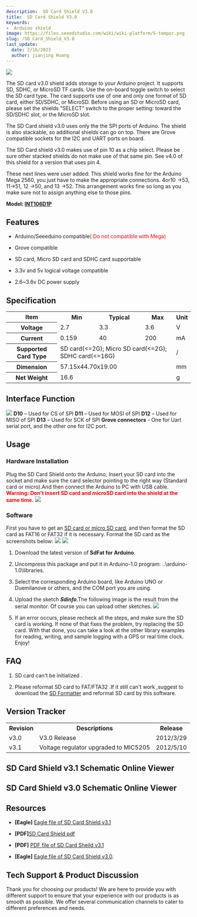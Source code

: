 ```yaml
---
description:  SD Card Shield V3.0
title:  SD Card Shield V3.0
keywords:
-  Arduino shield
image: https://files.seeedstudio.com/wiki/wiki-platform/S-tempor.png
slug: /SD_Card_Shield_V3.0
last_update:
  date: 2/16/2023
  author: jianjing Huang
---
```


<!-- ---
name: SD Card Shield V3.0
category: Discontinued
bzurl:
oldwikiname: SD_Card_Shield_V3.0
prodimagename:
surveyurl: https://www.research.net/r/SD_Card_Shield_V3-0
sku:   
--- -->
 ![](https://files.seeedstudio.com/wiki/SD_Card_Shield_V3.0/img/SD_card_shield.jpg)

The SD card v3.0 shield adds storage to your Arduino project. It supports SD, SDHC, or MicroSD TF cards. Use the on-board toggle switch to select the SD card type. The card supports use of one and only one format of SD card, either SD/SDHC, or MicroSD. Before using an SD or MicroSD card, please set the shields "SELECT" switch to the proper setting: toward the SD/SDHC slot, or the MicroSD slot.

The SD Card shield v3.0 uses only the the SPI ports of Arduino. The shield is also stackable, so additional shields can go on top. There are Grove compatible sockets for the I2C and UART ports on board.

The SD Card shield v3.0 makes use of pin 10 as a chip select. Please be sure other stacked shields do not make use of that same pin. See v4.0 of this shield for a version that uses pin 4.

These next lines were user added: This shield works fine for the Arduino Mega 2560, you just have to make the appropriate connections. 4or10 -&gt;53, 11-&gt;51, 12 -&gt;50, and 13 -&gt;52. This arrangement works fine so long as you make sure not to assign anything else to those pins.

**Model: [INT106D1P](https://www.seeedstudio.com/depot/sd-card-shield-p-492.html?cPath=109)**

## Features  

* Arduino/Seeeduino compatible<font color="red">( Do not compatible with Mega)</font>

* Grove compatible
* SD card, Micro SD card and SDHC card supportable
* 3.3v and 5v logical voltage compatible
* 2.6~3.6v DC power supply

## Specification  

<table  cellspacing="0" width="100%">
<tr>
<th scope="col"> Item
</th>
<th scope="col"> Min
</th>
<th scope="col"> Typical
</th>
<th scope="col"> Max
</th>
<th scope="col"> Unit
</th></tr>
<tr>
<th scope="row"> Voltage
</th>
<td> 2.7
</td>
<td> 3.3
</td>
<td> 3.6
</td>
<td> V
</td></tr>
<tr>
<th scope="row"> Current
</th>
<td> 0.159
</td>
<td> 40
</td>
<td> 200
</td>
<td> mA
</td></tr>
<tr>
<th scope="row"> Supported Card Type
</th>
<td colspan="3"> SD card(&lt;=2G); Micro SD card(&lt;=2G); SDHC card(&lt;=16G)
</td>
<td> /
</td></tr>
<tr>
<th scope="row"> Dimension
</th>
<td colspan="3"> 57.15x44.70x19.00
</td>
<td> mm
</td></tr>
<tr>
<th scope="row"> Net Weight
</th>
<td colspan="3"> 16.6
</td>
<td> g
</td></tr></table>

## Interface Function  

![](https://files.seeedstudio.com/wiki/SD_Card_Shield_V3.0/img/SD_Card_interface.png)
 **D10** – Used for CS of SPI
 **D11** – Used for MOSI of SPI
 **D12** – Used for MISO of SPI
 **D13** – Used for SCK of SPI
 **Grove connectors** - One for Uart serial port, and the other one for I2C port.

## Usage  

### Hardware Installation  

Plug the SD Card Shield onto the Arduino; Insert your SD card into the socket and make sure the card selector pointing to the right way (Standard card or micro).And then connect the Arduino to PC with USB cable.
 **<font color="red">Warning: Don't insert SD card and microSD card into the shield at the same time.</font>**
 ![](https://files.seeedstudio.com/wiki/SD_Card_Shield_V3.0/img/SD_shield_hardware.jpg)

### Software  

First you have to get an [SD card or micro SD card](https://www.seeedstudio.com/depot/sandisk-microsd%C3%82%E2%84%A2-card-2gb-p-546.html?cPath=178_182), and then format the SD card as FAT16 or FAT32 if it is necessary.
Format the SD card as the screenshots below:
 ![](https://files.seeedstudio.com/wiki/SD_Card_Shield_V3.0/img/Format.jpg) ![](https://files.seeedstudio.com/wiki/SD_Card_Shield_V3.0/img/Format2.jpg)

1. Download the latest version of **SdFat for Arduino**.

2. Uncompress this package and put it in Arduino-1.0 program: ..\arduino-1.0\libraries.

3. Select the corresponding Arduino board, like Arduino UNO or Duemilanove or others, and the COM port you are using.

4. Upload the sketch _**Sdinfo**_.The following image is the result from the serial monitor. Of course you can upload other sketches.
![](https://files.seeedstudio.com/wiki/SD_Card_Shield_V3.0/img/SD_card_software.jpg)
5. If an error occurs, please recheck all the steps, and make sure the SD card is working. If none of that fixes the problem, try replacing the SD card.
With that done, you can take a look at the other library examples for reading, writing, and sample logging with a GPS or real time clock. Enjoy!

## FAQ  

1. SD card can't be initialized .

2. Please reformat SD card to FAT/FTA32 .If it still can't work ,suggest to download the [SD Formatter](https://www.sdcard.org/downloads/formatter_3/) and reformat SD card by this software.

## Version Tracker  

<table  cellspacing="0" width="85%">
<tr>
<th scope="col"> Revision
</th>
<th scope="col"> Descriptions
</th>
<th scope="col"> Release
</th></tr>
<tr>
<td> v3.0
</td>
<td> V3.0 Release
</td>
<td> 2012/3/29
</td></tr>
<tr>
<td> v3.1
</td>
<td> Voltage regulator upgraded to MIC5205
</td>
<td> 2012/5/10
</td></tr></table>

## SD Card Shield v3.1 Schematic Online Viewer

<div className="altium-ecad-viewer" data-project-src="https://files.seeedstudio.com/wiki/SD_Card_Shield_V3.0/res/Eagle_file_for_SD_card_shiled.zip" style={{borderRadius: '0px 0px 4px 4px', height: 500, borderStyle: 'solid', borderWidth: 1, borderColor: 'rgb(241, 241, 241)', overflow: 'hidden', maxWidth: 1280, maxHeight: 700, boxSizing: 'border-box'}}>
</div>

## SD Card Shield v3.0 Schematic Online Viewer

<div className="altium-ecad-viewer" data-project-src="https://wiki.seeedstudio.com/images/0/09/Eagle_file_of_SD_Card_Shield_v3.0.ZIP" style={{borderRadius: '0px 0px 4px 4px', height: 500, borderStyle: 'solid', borderWidth: 1, borderColor: 'rgb(241, 241, 241)', overflow: 'hidden', maxWidth: 1280, maxHeight: 700, boxSizing: 'border-box'}}>
</div>

## Resources  

* **[Eagle]**  [Eagle file of SD Card Shield v3.1](https://files.seeedstudio.com/wiki/SD_Card_Shield_V3.0/res/Eagle_file_for_SD_card_shiled.zip)

* **[PDF]**[SD Card Shield pdf](https://files.seeedstudio.com/wiki/SD_Card_Shield_V3.0/res/SD%20Card%20Shield.pdf)

* **[PDF]**   [PDF file of SD Card Sheild v3.1](https://files.seeedstudio.com/wiki/SD_Card_Shield_V3.0/res/SD_Card_Shield.pdf)

* **[Eagle]**   [Eagle file of SD Card Shield v3.0](https://wiki.seeedstudio.com/images/0/09/Eagle_file_of_SD_Card_Shield_v3.0.ZIP).

## Tech Support & Product Discussion

Thank you for choosing our products! We are here to provide you with different support to ensure that your experience with our products is as smooth as possible. We offer several communication channels to cater to different preferences and needs.

<div class="button_tech_support_container">
<a href="https://forum.seeedstudio.com/" class="button_forum"></a> 
<a href="https://www.seeedstudio.com/contacts" class="button_email"></a>
</div>

<div class="button_tech_support_container">
<a href="https://discord.gg/eWkprNDMU7" class="button_discord"></a> 
<a href="https://github.com/Seeed-Studio/wiki-documents/discussions/69" class="button_discussion"></a>
</div>
